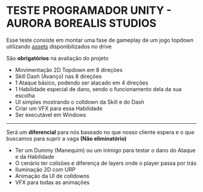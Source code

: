 # TESTE PROGRAMADOR UNITY - AURORA BOREALIS STUDIOS

Esse teste consiste em montar uma fase de gameplay de um jogo topdown
utilizando [assets](https://1drv.ms/f/s!AqJMalszCW_PjiXC7RKzI4LUCOL1?e=c0QvWA) disponibilizados no drive

São **obrigatórios** na avaliação do projeto

- Movimentação 2D Topdown em 8 direções
- Skill Dash (Avanço) nas 8 direções
- 1 Ataque básico, podendo ser atacado em 4 direções
- 1 Habilidade especial de dano, sendo o funcionamento dela da sua escolha
- UI simples mostrando o colldown da Skill e do Dash
- Criar um VFX para essa Habilidade
- Ser executável em Windows

---

Será um **diferencial** para nós baseado no que nosso cliente espera e o que
buscamos para suprir a vaga **(Não eliminatório)**

- Ter um Dummy (Manequim) ou um inimigo para testar o dano do Ataque e da Habilidade
- O cenário ter colisões e diferença de layers onde o player passa por trás
- Iluminação 2D com URP
- Animação da UI de colldowns
- VFX para todas as animações